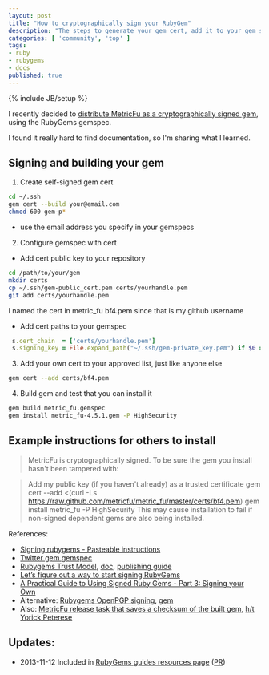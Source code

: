 ```yaml
---
layout: post
title: "How to cryptographically sign your RubyGem"
description: "The steps to generate your gem cert, add it to your gem spec, and distribute your gem"
categories: [ 'community', 'top' ]
tags: 
- ruby
- rubygems
- docs
published: true
---
```

{% include JB/setup %}

I recently decided to [distribute MetricFu as a cryptographically signed gem](https://github.com/metricfu/metric_fu/commit/ed2f96d8ce514ea0c647736d67f6ec3e863d0bb1), using the RubyGems gemspec.

I found it really hard to find documentation, so I'm sharing what I learned.


## Signing and building your gem

1) Create self-signed gem cert

```sh
cd ~/.ssh
gem cert --build your@email.com
chmod 600 gem-p*
```

- use the email address you specify in your gemspecs

2) Configure gemspec with cert

- Add cert public key to your repository

```sh
cd /path/to/your/gem
mkdir certs
cp ~/.ssh/gem-public_cert.pem certs/yourhandle.pem
git add certs/yourhandle.pem
```

I named the cert in metric_fu bf4.pem since that is my github username


- Add cert paths to your gemspec

```ruby
 s.cert_chain  = ['certs/yourhandle.pem']
 s.signing_key = File.expand_path("~/.ssh/gem-private_key.pem") if $0 =~ /gem\z/
```

3) Add your own cert to your approved list, just like anyone else

```sh
gem cert --add certs/bf4.pem
```

4) Build gem and test that you can install it

```sh
gem build metric_fu.gemspec
gem install metric_fu-4.5.1.gem -P HighSecurity
```

## Example instructions for others to install

> MetricFu is cryptographically signed. To be sure the gem you install hasn't been tampered with:

> Add my public key (if you haven't already) as a trusted certificate 
> gem cert --add <(curl -Ls https://raw.github.com/metricfu/metric_fu/master/certs/bf4.pem)
> gem install metric_fu -P HighSecurity
> This may cause installation to fail if non-signed dependent gems are also being installed.

References:

- [Signing rubygems - Pasteable instructions](http://developer.zendesk.com/blog/2013/02/03/signing-gems/)
- [Twitter gem gemspec](https://github.com/sferik/twitter/blob/master/twitter.gemspec)
- [Rubygems Trust Model](https://github.com/rubygems-trust/rubygems.org/wiki/Overview), [doc](http://goo.gl/ybFIO), [publishing guide](http://guides.rubygems.org/publishing/)
- [Let’s figure out a way to start signing RubyGems](http://tonyarcieri.com/lets-figure-out-a-way-to-start-signing-rubygems)
- [A Practical Guide to Using Signed Ruby Gems - Part 3: Signing your Own](http://blog.meldium.com/home/2013/3/6/signing-gems-how-to)
- Alternative: [Rubygems OpenPGP signing](https://web.archive.org/web/20130914152133/http://www.rubygems-openpgp-ca.org/), [gem](https://github.com/grant-olson/rubygems-openpgp)
- Also: [MetricFu release task that saves a checksum of the built gem](https://github.com/metricfu/metric_fu/blob/9fd4b347f78a922c6cfb79ada5de3cc87dc045de/gem_tasks/build.rake), [h/t Yorick Peterese](https://github.com/YorickPeterse/ruby-lint/blob/master/task/checksum.rake)

## Updates:

- 2013-11-12 Included in [RubyGems guides resources page](http://guides.rubygems.org/resources/) ([PR](https://github.com/rubygems/guides/pull/66#issuecomment-28325386))


